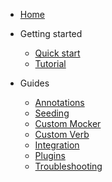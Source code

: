 - [Home](/)
- Getting started
  - [Quick start](getting-started/quickstart.md)
  - [Tutorial](getting-started/tutorial.md)

- Guides
  - [Annotations](guides/annotations)
  - [Seeding](guides/seeding)
  - [Custom Mocker](guides/custom-mocker)
  - [Custom Verb](guides/custom-verb)
  - [Integration](guides/integration)
  - [Plugins](guides/plugins)
  - [Troubleshooting](guides/troubleshooting)
